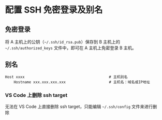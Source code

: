 # 配置 SSH 免密登录及别名

## 免密登录

将 A 主机上的公钥（`~/.ssh/id_rsa.pub`）保存到 B 主机上的 `~/.ssh/authorized_keys` 文件中，即可在 A 主机上免密登录 B 主机。

## 别名

```
Host xxxx                                       # 主机别名
    Hostname xxx.xxx.xxx.xxx                    # 主机名：域名或IP地址
```


### VS Code 上删除 ssh target

无法在 VS Code 上直接删除 ssh target，只能编辑 `~/.ssh/config` 文件来进行删除
